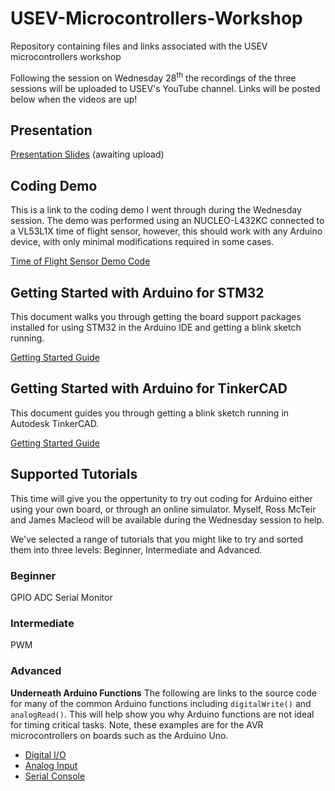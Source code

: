 # USEV-Microcontrollers-Workshop
Repository containing files and links associated with the USEV microcontrollers workshop

Following the session on Wednesday 28<sup>th</sup> the recordings of the three sessions will be uploaded to USEV's YouTube channel. Links will be posted below when the videos are up!

## Presentation
[Presentation Slides]() (awaiting upload)

## Coding Demo
This is a link to the coding demo I went through during the Wednesday session. 
The demo was performed using an NUCLEO-L432KC connected to a VL53L1X time of flight sensor, however, this should work with any Arduino device, with only minimal modifications required in some cases.

[Time of Flight Sensor Demo Code](../main/Arduino_Workshop_Demo_REF.ino)

## Getting Started with Arduino for STM32
This document walks you through getting the board support packages installed for using STM32 in the Arduino IDE and getting a blink sketch running.

[Getting Started Guide](../main/Getting%20Started%20with%20Arduino%20on%20STM32.pdf)

## Getting Started with Arduino for TinkerCAD
This document guides you through getting a blink sketch running in Autodesk TinkerCAD.

[Getting Started Guide](../main/Getting%20Started%20with%20Arduino%20on%20TinkerCAD.pdf)

## Supported Tutorials
This time will give you the oppertunity to try out coding for Arduino either using your own board, or through an online simulator. Myself, Ross McTeir and James Macleod will be available during the Wednesday session to help. 

We've selected a range of tutorials that you might like to try and sorted them into three levels: Beginner, Intermediate and Advanced.

### Beginner
GPIO
ADC
Serial Monitor

### Intermediate
PWM

### Advanced
**Underneath Arduino Functions**
The following are links to the source code for many of the common Arduino functions including `digitalWrite()` and `analogRead()`. This will help show you why Arduino functions are not ideal for timing critical tasks. Note, these examples are for the AVR microcontrollers on boards such as the Arduino Uno.
- [Digital I/O](https://github.com/arduino/ArduinoCore-avr/blob/master/cores/arduino/wiring_digital.c)
- [Analog Input](https://github.com/arduino/ArduinoCore-avr/blob/master/cores/arduino/wiring_analog.c)
- [Serial Console](https://github.com/arduino/ArduinoCore-avr/blob/master/cores/arduino/HardwareSerial.cpp)

